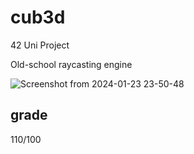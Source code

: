 # cub3d

42 Uni Project

Old-school raycasting engine

![Screenshot from 2024-01-23 23-50-48](https://github.com/winstonallo/cub3d/assets/136271426/c9d45df9-84e9-4842-867d-af9e9302ea86)


## grade
110/100
